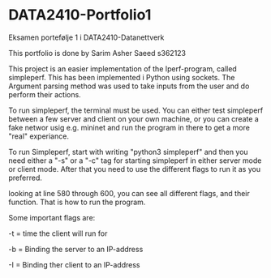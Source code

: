 # DATA2410-Portfolio1
Eksamen portefølje 1 i DATA2410-Datanettverk

This portfolio is done by Sarim Asher Saeed s362123

This project is an easier implementation of the Iperf-program, called 
simpleperf. This has been implemented i Python using sockets. The Argument
parsing method was used to take inputs from the user and do perform their
actions. 

To run simpleperf, the terminal must be used. You can either test simpleperf
between a few server and client on your own machine, or you can create a fake
networ usig e.g. mininet and run the program in there to get a more "real" 
experiance. 

To run Simpleperf, start with writing "python3 simpleperf" and then you need 
either a "-s" or a "-c" tag for starting simpleperf in either server mode
or client mode. After that you need to use the different flags to run it as 
you preferred.

looking at line 580 through 600, you can see all different flags, and their function. 
That is how to run the program. 

Some important flags are: 

-t = time the client will run for

-b = Binding the server to an IP-address

-I = Binding ther client to an IP-address